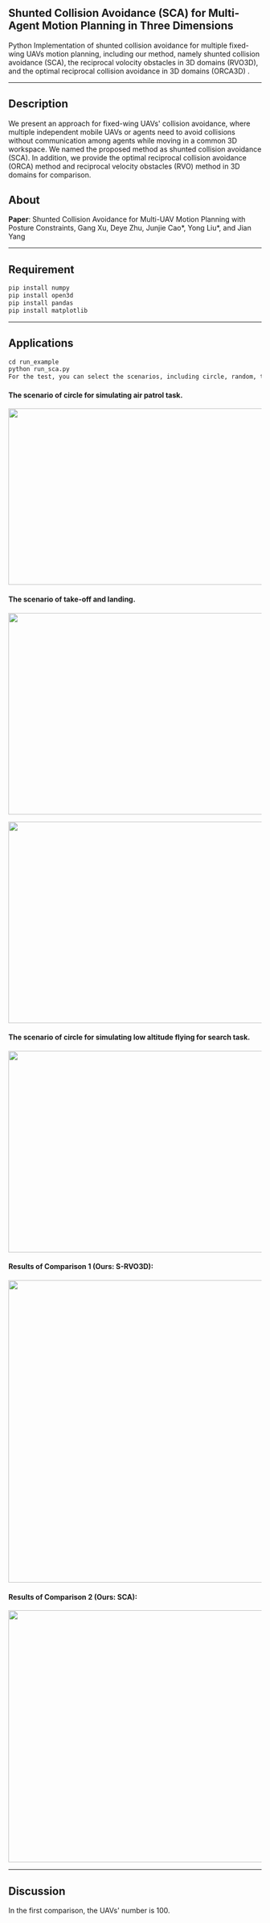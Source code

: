 ## Shunted Collision Avoidance (SCA) for Multi-Agent Motion Planning in Three Dimensions

Python Implementation of shunted collision avoidance for multiple fixed-wing UAVs motion planning, including our method, namely shunted collision avoidance (SCA), the reciprocal volocity obstacles in 3D domains (RVO3D), and the  optimal reciprocal collision avoidance in 3D domains (ORCA3D) .

-----

Description
-----

We present an approach for fixed-wing UAVs' collision avoidance, where multiple independent mobile UAVs or agents need to avoid collisions without communication among agents while moving in a common 3D workspace. We named the proposed method as shunted collision avoidance (SCA). In addition, we provide the optimal reciprocal collision avoidance (ORCA) method and reciprocal velocity obstacles (RVO) method in 3D domains for comparison.

About
-----

**Paper**:  Shunted Collision Avoidance for Multi-UAV Motion Planning with Posture Constraints, Gang Xu, Deye Zhu, Junjie Cao\*,  Yong Liu\*, and Jian Yang


-----

Requirement
-----

```python
pip install numpy
pip install open3d
pip install pandas
pip install matplotlib
```

-----

Applications
-----

```python
cd run_example
python run_sca.py
For the test, you can select the scenarios, including circle, random, take-off and landing, etc.
```

#### The scenario of circle for simulating air patrol task.

<p align="center">
    <img src="visualization/figs/example1.gif" width="800" height="350" />
</p>


#### The scenario of take-off and landing.

<p align="center">
    <img src="visualization/figs/example21.gif" width="800" height="400" />
</p>
<p align="center">
    <img src="visualization/figs/example22.gif" width="800" height="400" />
</p>


#### The scenario of circle for simulating low altitude flying for search task.

<p align="center">
    <img src="visualization/figs/example3.png" width="800" height="400" />
</p>


#### Results of Comparison 1 (Ours: S-RVO3D):

<p align="center">
    <img src="visualization/figs/c1.png" width="800" height="600" />
</p>


#### Results of Comparison 2 (Ours: SCA):

<p align="center">
    <img src="visualization/figs/c2.png" width="800" height="500" />
</p>





----

Discussion
----

In the first comparison, the UAVs' number is 100.
